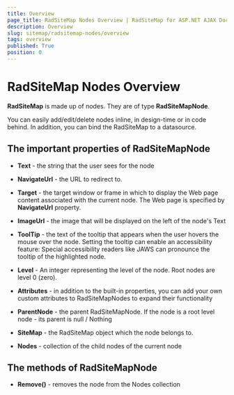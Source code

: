 ```yaml
---
title: Overview
page_title: RadSiteMap Nodes Overview | RadSiteMap for ASP.NET AJAX Documentation
description: Overview
slug: sitemap/radsitemap-nodes/overview
tags: overview
published: True
position: 0
---
```


# RadSiteMap Nodes Overview



__RadSiteMap__ is made up of nodes. They are of type __RadSiteMapNode__.

You can easily add/edit/delete nodes inline, in design-time or in code behind. In addition, you can bind the RadSiteMap to a datasource.

## The important properties of RadSiteMapNode

* __Text__ - the string that the user sees for the node

* __NavigateUrl__ - the URL to redirect to.

* __Target__ - the target window or frame in which to display the Web page content associated with the current node. The Web page is specified by __NavigateUrl__ property.

* __ImageUrl__ - the image that will be displayed on the left of the node's Text

* __ToolTip__ - the text of the tooltip that appears when the user hovers the mouse over the node. Setting the tooltip can enable an accessibility feature: Special accessibility readers like JAWS can pronounce the tooltip of the highlighted node.

* __Level__ - An integer representing the level of the node. Root nodes are level 0 (zero).

* __Attributes__ - in addition to the built-in properties, you can add your own custom attributes to RadSiteMapNodes to expand their functionality

* __ParentNode__ - the parent RadSiteMapNode. If the node is a root level node - its parent is null / Nothing

* __SiteMap__ - the RadSiteMap object which the node belongs to.

* __Nodes__ - collection of the child nodes of the current node

## The methods of RadSiteMapNode

* __Remove()__ - removes the node from the Nodes collection


